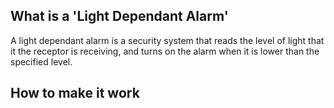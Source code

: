 ## What is a 'Light Dependant Alarm'
A light dependant alarm is a security system that reads the level of light that it the receptor is receiving, and turns on the alarm when it is lower than the specified level.

## How to make it work
